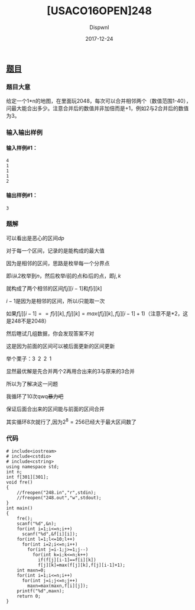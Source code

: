 ﻿---
layout:     post
title:      "[USACO16OPEN]248"
date:       2017-12-24
author:     "Dispwnl"
header-img: "img/used/412.jpg"
catalog: true
tags:
    - 动态规划
---
## [题目](https://www.luogu.org/problemnew/show/P3146)
### 题目大意
给定一个1*n的地图，在里面玩2048，每次可以合并相邻两个（数值范围1-40），问最大能合出多少。注意合并后的数值并非加倍而是+1，例如2与2合并后的数值为3。

### 输入输出样例
#### 输入样例#1： 
```
4
1
1
1
2
```
#### 输出样例#1： 
```
3
```
### 题解

可以看出是恶心的区间$dp$

对于每一个区间，记录的是能构成的最大值

因为是相邻的区间，思路是枚举每一个分界点

即$i$从2枚举到$n$，然后枚举$i$前的点和$i$后的点，即$j,k$

就构成了两个相邻的区间$f[j][i-1]$和$f[i][k]$

$i-1$是因为是相邻的区间，所以$i$只能取一次

如果$f[j][i-1]==f[i][k],f[j][k]=max(f[j][k],f[j][i-1]+1)$（注意不是*2，这是248不是2048）

然后瞎试几组数据，你会发现答案不对

这是因为前面的区间可以被后面更新的区间更新

举个栗子：$3\;\;2\;\;2\;\;1$

显然最优解是先合并两个2再用合出来的3与原来的3合并

所以为了解决这一问题

我循环了10次qwq~~暴力吧~~

保证后面合出来的区间能与前面的区间合并

其实循环8次就行了,因为$2^8=256$已经大于最大区间数了

### 代码
```
# include<iostream>
# include<cstdio>
# include<cstring>
using namespace std;
int n;
int f[301][301];
void fre()
{
    //freopen("248.in","r",stdin);
    //freopen("248.out","w",stdout);
}
int main()
{
    fre();
    scanf("%d",&n);
    for(int i=1;i<=n;i++)
      scanf("%d",&f[i][i]);
    for(int l=1;l<=10;l++)
      for(int i=2;i<=n;i++)
        for(int j=i-1;j>=1;j--)
          for(int k=i;k<=n;k++)
            if(f[j][i-1]==f[i][k])
            f[j][k]=max(f[j][k],f[j][i-1]+1);
    int maxn=0;
    for(int i=1;i<=n;i++)
      for(int j=i;j<=n;j++)
        maxn=max(maxn,f[i][j]);
    printf("%d",maxn);
    return 0;
}
```
